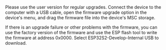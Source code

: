 Please use the user version for regular upgrades. Connect the device to the computer with a USB cable, open the firmware upgrade option in the device's menu, and drag the firmware file into the device's MSC storage.

If there is an upgrade failure or other problems with the firmware, you can use the factory version of the firmware and use the ESP flash tool to write the firmware at address 0x0000. Select ESP32S2-Develop-Internal USB to download.